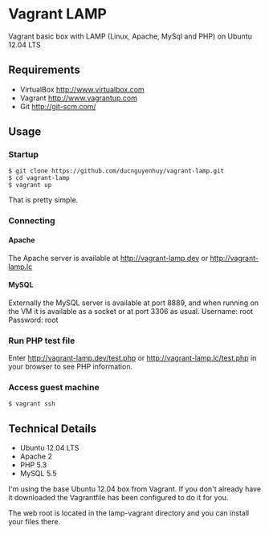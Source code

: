 Vagrant LAMP
============

Vagrant basic box with LAMP (Linux, Apache, MySql and PHP) on Ubuntu 12.04 LTS

Requirements
------------
* VirtualBox <http://www.virtualbox.com>
* Vagrant <http://www.vagrantup.com>
* Git <http://git-scm.com/>

Usage
-----

### Startup
	$ git clone https://github.com/ducnguyenhuy/vagrant-lamp.git
	$ cd vagrant-lamp
	$ vagrant up

That is pretty simple.

### Connecting

#### Apache
The Apache server is available at <http://vagrant-lamp.dev> or <http://vagrant-lamp.lc>

#### MySQL
Externally the MySQL server is available at port 8889, and when running on the VM it is available as a socket or at port 3306 as usual.
Username: root
Password: root

### Run PHP test file
Enter http://vagrant-lamp.dev/test.php or http://vagrant-lamp.lc/test.php in your browser to see PHP information.

### Access guest machine
	$ vagrant ssh

Technical Details
-----------------
* Ubuntu 12.04 LTS
* Apache 2
* PHP 5.3
* MySQL 5.5

I'm using the base Ubuntu 12.04 box from Vagrant. If you don't already have it downloaded
the Vagrantfile has been configured to do it for you.

The web root is located in the lamp-vagrant directory and you can install your files there.